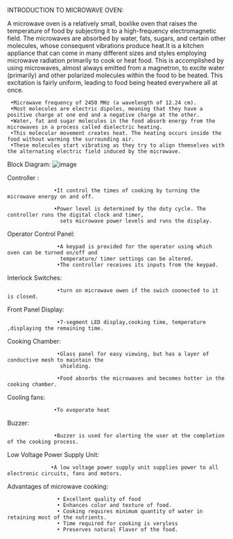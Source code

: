 INTRODUCTION TO MICROWAVE OVEN:



A microwave oven is a relatively small, boxlike oven that raises the temperature of food by subjecting it to a high-frequency electromagnetic field. The microwaves are absorbed by water, fats, sugars, and certain other molecules, whose consequent vibrations produce heat.It is a kitchen appliance that can come in many different sizes and styles employing microwave radiation primarily to cook or heat food. This is accomplished by using microwaves, almost always emitted from a magnetron, to excite water (primarily) and other polarized molecules within the food to be heated. This excitation is fairly uniform, leading to food being heated everywhere all at once.





     •Microwave frequency of 2450 MHz (a wavelength of 12.24 cm).
     •Most molecules are electric dipoles, meaning that they have a positive charge at one end and a negative charge at the other.
     •Water, fat and sugar molecules in the food absorb energy from the microwaves in a process called dielectric heating.
     •This molecular movement creates heat. The heating occurs inside the food without warming the surrounding air.
     •These molecules start vibrating as they try to align themselves with the alternating electric field induced by the microwave.
     
     
    
    
Block Diagram:
![image](https://user-images.githubusercontent.com/99134821/154915117-d19d0e29-0e41-461c-a41a-73756912ed60.png)


Controller :


                   •It control the times of cooking by turning the microwave energy on and off.
         
                   •Power level is determined by the duty cycle. The controller runs the digital clock and timer,
                     sets microwave power levels and runs the display.
          
          
          
          
          
          
Operator Control Panel:


                    •A keypad is provided for the operator using which oven can be turned on/off and
                     temperature/ timer settings can be altered.
                    •The controller receives its inputs from the keypad.
                    
                    
                    
                    
                    
                    
                    
Interlock Switches:


                    •turn on microwave owen if the swich coonected to it is closed.
                    
                    
                    
                    
                    
                    
Front Panel Display:


                    •7-segment LED display,cooking time, temperature ,displaying the remaining time.
                    
                    
                    
                    
                    
                    
Cooking Chamber:


                    •Glass panel for easy viewing, but has a layer of conductive mesh to maintain the
                     shielding.
                     
                    •Food absorbs the microwaves and becomes hotter in the cooking chamber.
                   
                     
                     
                     
                     
Cooling fans:
             
             
                   •To evoporate heat
            
            
            
             
             
             
             
Buzzer:


                   •Buzzer is used for alerting the user at the completion of the cooking process.
      
      
      
      
      
      
Low Voltage Power Supply Unit:


                  •A low voltage power supply unit supplies power to all electronic circuits, fans and motors.
      
      
      
      
      
      
Advantages of microwave cooking:


                    • Excellent quality of food
                    • Enhances color and texture of food.
                    • Cooking requires minimum quantity of water in retaining most of the nutrients.
                    • Time required for cooking is veryless
                    • Preserves natural Flavor of the food.
